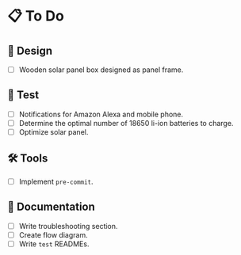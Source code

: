 # :clipboard: To Do

## :triangular_ruler: Design
- [ ] Wooden solar panel box designed as panel frame.

## :test_tube: Test
- [ ] Notifications for Amazon Alexa and mobile phone.
- [ ] Determine the optimal number of 18650 li-ion batteries to charge.
- [ ] Optimize solar panel.

## :hammer_and_wrench: Tools
- [ ] Implement `pre-commit`.

## :pencil: Documentation
- [ ] Write troubleshooting section.
- [ ] Create flow diagram.
- [ ] Write `test` READMEs.
